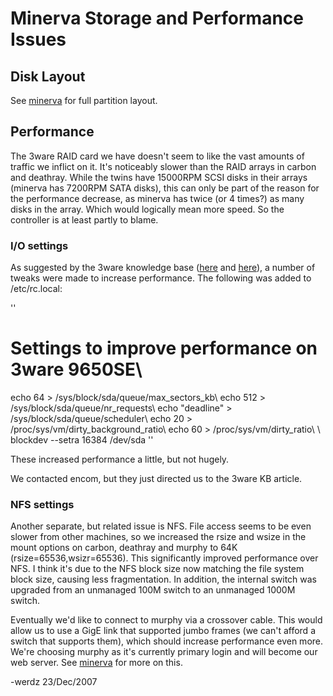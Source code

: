 # Minerva Storage and Performance Issues

## Disk Layout

See [minerva](#) for full partition layout.

## Performance

The 3ware RAID card we have doesn't seem to like the vast amounts of traffic we inflict on it. It's noticeably slower than the RAID arrays in carbon and deathray. While the twins have 15000RPM SCSI disks in their arrays (minerva has 7200RPM SATA disks), this can only be part of the reason for the performance decrease, as minerva has twice (or 4 times?) as many disks in the array. Which would logically mean more speed. So the controller is at least partly to blame.

### I/O settings

As suggested by the 3ware knowledge base ([here](http://www.3ware.de/KB/article.aspx@id=10036) and [here](http://www.3ware.de/KB/article.aspx@id=11050)), a number of tweaks were made to increase performance. The following was added to /etc/rc.local:

''
# Settings to improve performance on 3ware 9650SE\\

echo 64 > /sys/block/sda/queue/max_sectors_kb\\
echo 512 > /sys/block/sda/queue/nr_requests\\
echo "deadline" > /sys/block/sda/queue/scheduler\\
echo 20 > /proc/sys/vm/dirty_background_ratio\\
echo 60 > /proc/sys/vm/dirty_ratio\\
\\
blockdev --setra 16384 /dev/sda
''

These increased performance a little, but not hugely.

We contacted encom, but they just directed us to the 3ware KB article.

### NFS settings

Another separate, but related issue is NFS. File access seems to be even slower from other machines, so we increased the rsize and wsize in the mount options on carbon, deathray and murphy to 64K (rsize=65536,wsizr=65536). This significantly improved performance over NFS. I think it's due to the NFS block size now matching the file system block size, causing less fragmentation. In addition, the internal switch was upgraded from an unmanaged 100M switch to an unmanaged 1000M switch.

Eventually we'd like to connect to murphy via a crossover cable. This would allow us to use a GigE link that supported jumbo frames (we can't afford a switch that supports them), which should increase performance even more. We're choosing murphy as it's currently primary login and will become our web server. See [minerva](#) for more on this.

-werdz
23/Dec/2007
